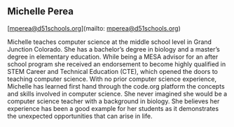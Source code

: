 ## Michelle Perea

[mperea@d51schools.org](mailto: mperea@d51schools.org)

Michelle teaches computer science at the middle school level in Grand Junction Colorado. She has a bachelor’s degree in biology and a master’s degree in elementary education. While being a MESA advisor for an after school program she received an endorsement to become highly qualified in STEM Career and Technical Education (CTE), which opened the doors to teaching computer science. With no prior computer science experience, Michelle has learned first hand through the code.org platform the concepts and skills involved in computer science. She never imagined she would be a computer science teacher with a background in biology. She believes her experience has been a good example for her students as it demonstrates the unexpected opportunities that can arise in life.
